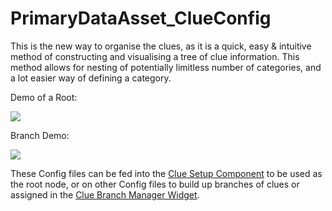 # PrimaryDataAsset_ClueConfig


This is the new way to organise the clues, as it is a quick, easy & intuitive method of constructing and visualising a tree of clue information. This method allows for nesting of potentially limitless number of categories, and a lot easier way of defining a category.

Demo of a Root:

![](https://imgur.com/dceTNaS.png)


Branch Demo:

![](https://imgur.com/CSQxONA.png)

These Config files can be fed into the [Clue Setup Component](/docs/Documentation/C%2B%2B/ClueSystem/Components/ClueSetupComponent.md) to be used as the root node, or on other Config files to build up branches of clues or assigned in the [Clue Branch Manager Widget](/docs/Documentation/C%2B%2B/ClueSystem/Widgets/Managers/ClueBranchManager.md).